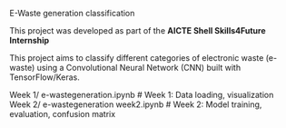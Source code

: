 E-Waste generation classification 


This project was developed as part of the **AICTE  Shell Skills4Future Internship**

This project aims to classify different categories of electronic waste (e-waste) using a Convolutional Neural Network (CNN) built with TensorFlow/Keras.

 Week 1/
 e-wastegeneration.ipynb         # Week 1: Data loading, visualization
 Week 2/
 e-wastegeneration week2.ipynb   # Week 2: Model training, evaluation, confusion matrix
